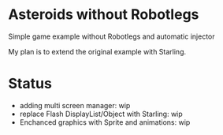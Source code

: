 # Asteroids without Robotlegs
Simple game example without Robotlegs and automatic injector

My plan is to extend the original example with Starling.

# Status
- adding multi screen manager: wip
- replace Flash DisplayList/Object with Starling: wip
- Enchanced graphics with Sprite and animations: wip

